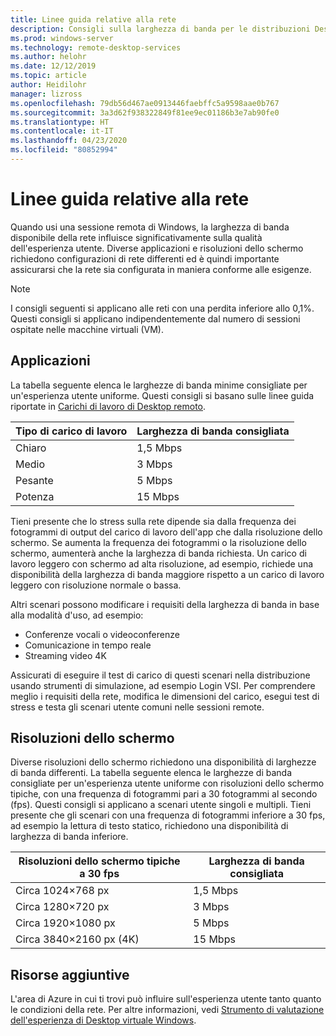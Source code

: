```yaml
---
title: Linee guida relative alla rete
description: Consigli sulla larghezza di banda per le distribuzioni Desktop remoto.
ms.prod: windows-server
ms.technology: remote-desktop-services
ms.author: helohr
ms.date: 12/12/2019
ms.topic: article
author: Heidilohr
manager: lizross
ms.openlocfilehash: 79db56d467ae0913446faebffc5a9598aae0b767
ms.sourcegitcommit: 3a3d62f938322849f81ee9ec01186b3e7ab90fe0
ms.translationtype: HT
ms.contentlocale: it-IT
ms.lasthandoff: 04/23/2020
ms.locfileid: "80852994"
---
```

# <a name="network-guidance"></a>Linee guida relative alla rete

Quando usi una sessione remota di Windows, la larghezza di banda disponibile della rete influisce significativamente sulla qualità dell'esperienza utente. Diverse applicazioni e risoluzioni dello schermo richiedono configurazioni di rete differenti ed è quindi importante assicurarsi che la rete sia configurata in maniera conforme alle esigenze.

>[!NOTE]
>I consigli seguenti si applicano alle reti con una perdita inferiore allo 0,1%. Questi consigli si applicano indipendentemente dal numero di sessioni ospitate nelle macchine virtuali (VM).

## <a name="applications"></a>Applicazioni

La tabella seguente elenca le larghezze di banda minime consigliate per un'esperienza utente uniforme. Questi consigli si basano sulle linee guida riportate in [Carichi di lavoro di Desktop remoto](remote-desktop-workloads.md).

| Tipo di carico di lavoro   | Larghezza di banda consigliata |
|-----------------|-----------------------|
| Chiaro           | 1,5 Mbps              |
| Medio          | 3 Mbps                |
| Pesante           | 5 Mbps                |
| Potenza           | 15 Mbps               |

Tieni presente che lo stress sulla rete dipende sia dalla frequenza dei fotogrammi di output del carico di lavoro dell'app che dalla risoluzione dello schermo. Se aumenta la frequenza dei fotogrammi o la risoluzione dello schermo, aumenterà anche la larghezza di banda richiesta. Un carico di lavoro leggero con schermo ad alta risoluzione, ad esempio, richiede una disponibilità della larghezza di banda maggiore rispetto a un carico di lavoro leggero con risoluzione normale o bassa.

Altri scenari possono modificare i requisiti della larghezza di banda in base alla modalità d'uso, ad esempio:

- Conferenze vocali o videoconferenze
- Comunicazione in tempo reale
- Streaming video 4K

Assicurati di eseguire il test di carico di questi scenari nella distribuzione usando strumenti di simulazione, ad esempio Login VSI. Per comprendere meglio i requisiti della rete, modifica le dimensioni del carico, esegui test di stress e testa gli scenari utente comuni nelle sessioni remote.

## <a name="display-resolutions"></a>Risoluzioni dello schermo

Diverse risoluzioni dello schermo richiedono una disponibilità di larghezze di banda differenti. La tabella seguente elenca le larghezze di banda consigliate per un'esperienza utente uniforme con risoluzioni dello schermo tipiche, con una frequenza di fotogrammi pari a 30 fotogrammi al secondo (fps). Questi consigli si applicano a scenari utente singoli e multipli. Tieni presente che gli scenari con una frequenza di fotogrammi inferiore a 30 fps, ad esempio la lettura di testo statico, richiedono una disponibilità di larghezza di banda inferiore.

| Risoluzioni dello schermo tipiche a 30 fps    | Larghezza di banda consigliata |
|------------------------------------------|-----------------------|
| Circa 1024×768 px                      | 1,5 Mbps              |
| Circa 1280×720 px                      | 3 Mbps                |
| Circa 1920×1080 px                     | 5 Mbps                |
| Circa 3840×2160 px (4K)                | 15 Mbps               |

## <a name="additional-resources"></a>Risorse aggiuntive

L'area di Azure in cui ti trovi può influire sull'esperienza utente tanto quanto le condizioni della rete. Per altre informazioni, vedi [Strumento di valutazione dell'esperienza di Desktop virtuale Windows](https://azure.microsoft.com/services/virtual-desktop/assessment/).
